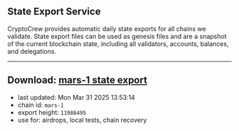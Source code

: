 ## State Export Service
CryptoCrew provides automatic daily state exports for all chains we validate. State export files can be used as genesis files and are a snapshot of the current blockchain state, including all validators, accounts, balances, and delegations.

---
**Download: [mars-1 state export](https://ccv-s3.nbg1.your-objectstorage.com/SERVICE/mars/mars-1_export_11986495.json)**
---

- last updated: Mon Mar 31 2025 13:53:14
- chain id: `mars-1`
- export height: `11986495`
- use for: airdrops, local tests, chain recovery
